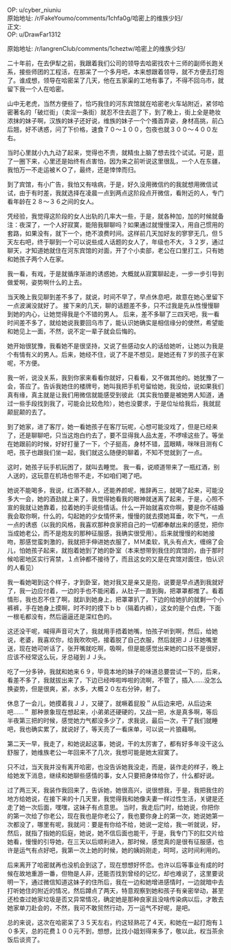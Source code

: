 
OP: u/cyber_niuniu  
原始地址: /r/FakeYoumo/comments/1chfa0g/哈密上的维族少妇/  
正文:  
OP: u/DrawFar1312  

 原始地址: /r/langrenClub/comments/1cheztw/哈密上的维族少妇/  

二十年前，在去伊犁之前，我跟着我们公司的领导去哈密找农十三师的副师长跑关系，接些师团的工程活，在那呆了一个多月吧，本来想跟着领导，就不方便去打炮了。谁成想，领导在哈密呆了几天，他在五家渠的工地有事了，不得不回乌市，就留下我一个人在哈密。

山中无老虎，当然方便些了，恰巧我住的河东宾馆就在哈密老火车站附近，紧邻哈密著名的「破烂街」（卖淫一条街）就忍不住去逛了下，到了晚上，街上全是艳妆浓抹的妹子啊，汉族的妹子还好说，维族的妹子一个个搔首弄姿，身材高挑，前凸后翘，好不诱惑，问了下价格，速食７０～１００，包夜也就３００～４００左右。

当时心里就小九九动了起来，觉得也不贵，就精虫上脑了想去找个试试。可是，逛了一圈下来，心里还是始终有点害怕，因为来之前听说这里很乱，一个人在东疆，我怕万一不走运被ＫＯ了，最终，还是悻悻而归。

到了宾馆，有小广告，我怕又有啥病，于是，好久没用微信约的我就想用微信试试，由于有时差，我就选择在凌晨一点到两点这阶段点开微信，看附近的人，专门看年龄在２８～３６之间的女人。

凭经验，我觉得这阶段的女人出轨的几率大一些，于是，就各种加，加的时候就备注：夜深了，一个人好寂寞，能陪我聊聊吗？如果通过就慢慢深入，用自己惯用的套路，如果没有，就下一个，绝不浪费时间。这样前几天加好友的寥寥无几，但５天左右吧，终于聊到一个可以说些成人话题的女人了，年级也不大，３２岁，通过聊天，才知道她就住在河东宾馆的对面，开了个小卖部，老公在口里打工，只有她和她孩子两个人在家。

我一看，有戏，于是就循序渐进的诱惑她，大概就从寂寞聊起走，一步一步引导到做爱啊，姿势啊什么的上去。

当天晚上我见聊到差不多了，就说，时间不早了，早点休息吧，故意在她心里留下一点波澜没就好了。
接下来的几天，聊的话题差不多，只不过我是先从性慢慢聊到她的内心，让她觉得我是个不错的男人。
后来，差不多聊了三四天吧，我一看时间差不多了，就给她说我要回乌市了，能认识她确实是相信缘分的使然，希望能和她见上一面，不然，说不定一辈子就会后悔的。

她开始很犹豫，我看她不是很坚持，又说了些感动女人的话给她听，让她以为我是个有情有义的男人。后来，她经不住，说了不是不想见，是她还有７岁的孩子在家呢，不方便。

我一听，说没关系，我到你家来看看你就好，只看看，又不做其他的。她犹豫了一会，答应了。告诉我她住的楼牌号，她叫我把手机号留给她，我没给，说如果我们真有缘，真主就是让我们用微信就能感受到彼此（其实我怕要是被她男人知道，通过一些手段找到我了，可能会比较危险），她也没要求，于是位址给我后，我就屁颠屁颠的去了。

到了她家，进了客厅，她一看她孩子在客厅玩呢，心想可能没戏了，但是已经来了，还是聊聊吧，只当这炮白约去了，要不显得我人品太差，不啰嗦这些了。等坐在她跟前的时候，好好打量了一下，个子挺高，身材不错，蓝眼睛，咪咪目测有Ｃ吧，孩子也跟我们坐一起，我们就这么随便的聊着，不知不觉就到了一点。

这时，她孩子玩手机玩困了，就叫去睡觉。
我一看，说顺道带来了一瓶红酒，别人送的，这玩意在机场也带不走，不如咱们喝了吧。

她说不能喝多，我说，红酒不醉人，还能养颜呢，推辞再三，就喝了起来，可能没多大一会，她的酒劲就上来了，我觉得她看我的眼神就迷离了起来，于是，心照不宣的我就让她靠着，拉着她的手说些情话。什么一开始就喜欢你啊，要是你不结婚我会取你啊，什么的，勾起她的少女情怀来，慢慢的就去摸她耳垂，吹下气，一点一点的诱惑（以我的风格，我喜欢那种良家把自己的一切都奉献出来的感觉，把你当成她老公，而不是炮友的那种征服感，我确实很受用）。后来就慢慢的和她接吻，那感觉蛮刺激的，我就把手伸进她衣服了，ＭＭ柔软，乳头有点大，缠绵了会儿，怕她孩子起来，就抱着她到了她的卧室（本来想带到我住的宾馆的，由于那时候哈密地区实行宵禁，１点钟都不接待了，而且这女的又是在宾馆对面住，怕认识的人看见）

我一看她喝到这个样子，才到卧室，她对我又是亲又是抱，说要是早点遇到我就好了，我一边应付着，一边的手也不能闲着，从肚子一直到胸，把罩罩都推了。看着情形，我也忍不住了啊，就趴到她身上，把罩罩扒了，下边的给她扒的就剩一个小裤裤，手在她身上摸啊，时不时的摸下ｂｂ（隔着内裤），这女的是个白虎，下面一根毛都没有，然后逼逼还是深红色的。

这还没干呢，喊得声音可大了，我就用手捂着她嘴，怕孩子听到啊，然后，给她说，老婆，我喜欢你，给我吹吹吧，接着脱了自己衣服，然后就把ＪＪ往她嘴里送，现在她可听话了，张开嘴就吃啊，吸啊，但是能感觉出来她的口技不是很好，应该不经常这么玩，牙总碰到ＪＪ头。

吃了一分多钟，我就和她来６９，毕竟本地的妹子的味道总要尝试一下的，后来，看差不多了，我就拔出来了，下边已经哗啦哗啦的流啊，不管了，插入……没怎么换姿势，但是很爽，紧，水多，大概２０左右分钟，射了。

休息了一会儿，她摸着我ＪＪ，又硬了，就噘着屁股＂从后边来吧，从后边来吧……＂
那种景象现在想起来，小弟弟还硬硬的，又战一把，水是真多啊，等后半夜第三把的时候，感觉她力气都没多少了，求我说，最后一次，干了我们就睡吧，我也确实累了，就说好了，等天亮了一看床单，可以说一片狼藉啊。

第二天一早，我走了，和她说起这事，她说，干的太厉害了，都有好多年没干这么舒服了，她维族老公一年回来不了几次，我想可能是她太寂寞了。

只不过，当天我并没有离开哈密，也没告诉她我没走，而是，装作走的样子，晚上给她发下消息，继续和她聊些感情的事，女人只要把身体给你了，什么都好说。

过了两三天，我装作我回来了，告诉她，她很高兴，说很想我，于是，我把我住的地方给她说，在接下来的十几天里，我觉得我和她像夫妻一样过性生活，关键是还走了她一次后面，嘿嘿，这妹子有点意思。
当时，我走后门时，给她说，你把你的第一次给了你老公，现在我也是你老公了，我也要你身上的第一次，她说她第一次都没了，哪里有呢，我就问：要是有你给不给，她说一定给，我一听就说，好，然后，就指了指她的后庭，她说，她不信后面也能干，于是，我专门下的肛交片给她看，慢慢的引导她，在三天以后顺利进入，那时候，感觉真的是很有征服感，也许是运气有点好吧，我第一次上她的时候，她的姨妈刚走，呵呵，这时间利用的。

后来离开了哈密就再也没机会到这了，现在想想好怀恋。也许以后等事业有成的时候在故地重游一番，但物是人非，还能否找到曾经的记忆，却也难说了，这里要说明一下，通过微信知道这妹子的住所后，我在一边和她增进感情时，一边就暗中去打听她住的附近的情况，然后蹲点了两天，特意观察到她和孩子有亲密举动，甚至还检查过她家垃圾是否又异常情况，确定她是那种良家且没啥传染病以后，才敢去她家单刀赴会的，不然，我可不敢贸然行动，万一运气不好呢，是吧。

总的来说，这次在哈密呆了３５天左右，约这轻熟花了４天，和她在一起打炮有１０多天，总的花费１００元不到，想想，比找小姐划得来多了，敬以此，权当茶余饭后谈资了。
